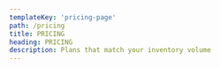 ```yaml
---
templateKey: 'pricing-page'
path: /pricing
title: PRICING
heading: PRICING
description: Plans that match your inventory volume
---
```

